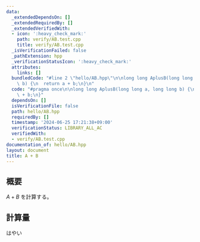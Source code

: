 ```yaml
---
data:
  _extendedDependsOn: []
  _extendedRequiredBy: []
  _extendedVerifiedWith:
  - icon: ':heavy_check_mark:'
    path: verify/AB.test.cpp
    title: verify/AB.test.cpp
  _isVerificationFailed: false
  _pathExtension: hpp
  _verificationStatusIcon: ':heavy_check_mark:'
  attributes:
    links: []
  bundledCode: "#line 2 \"hello/AB.hpp\"\n\nlong long AplusB(long long a, long long\
    \ b) {\n  return a + b;\n}\n"
  code: "#pragma once\n\nlong long AplusB(long long a, long long b) {\n  return a\
    \ + b;\n}"
  dependsOn: []
  isVerificationFile: false
  path: hello/AB.hpp
  requiredBy: []
  timestamp: '2024-06-25 17:21:38+09:00'
  verificationStatus: LIBRARY_ALL_AC
  verifiedWith:
  - verify/AB.test.cpp
documentation_of: hello/AB.hpp
layout: document
title: A + B
---
```


## 概要

$A + B$ を計算する。

## 計算量
はやい